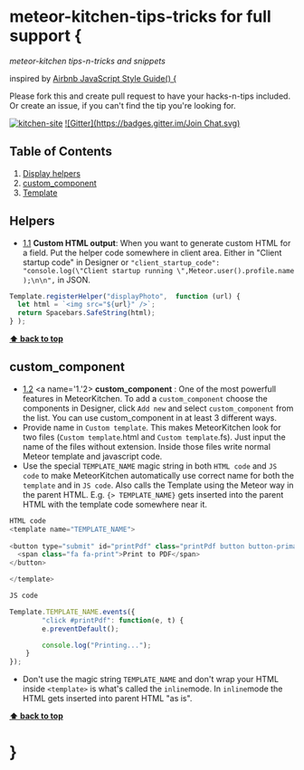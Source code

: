# meteor-kitchen-tips-tricks for full support {

*meteor-kitchen tips-n-tricks and snippets*

inspired by [Airbnb JavaScript Style Guide() {](https://github.com/airbnb/javascript)

Please fork this and create pull request to have your hacks-n-tips included. Or create an issue, if you can't find the tip you're looking for.

[![kitchen-site](https://img.shields.io/badge/kitchen--site-github-brightgreen.svg)](https://github.com/perak/kitchen-site/)
[![Gitter](https://badges.gitter.im/Join Chat.svg)](https://gitter.im/perak/kitchen-site?utm_source=badge&utm_medium=badge&utm_campaign=pr-badge)


## Table of Contents
1. [Display helpers](#helpers)
1. [custom_component](#custom_component)
1. [Template](#template)


## Helpers
- [1.1](#1.1) <a name='1.1'></a> **Custom HTML output**: When you want to generate custom HTML for a field. Put the helper code somewhere in client area. Either in "Client startup code" in Designer or ```"client_startup_code": "console.log(\"Client startup running \",Meteor.user().profile.name );\n\n",``` in JSON.
```javascript
Template.registerHelper("displayPhoto",  function (url) {
  let html = `<img src="${url}" />`;
  return Spacebars.SafeString(html);
} );
```
**[⬆ back to top](#table-of-contents)**

## custom_component
 - [1.2](#1.2) <a name='1.'2></a> **custom_component** : One of the most powerfull features in MeteorKitchen. 
 To add a `custom_component` choose the components in Designer, click `Add new` and select `custom_component` from the list. You can use custom_component in at least 3 different ways.
  - Provide name in `Custom template`. This makes MeteorKitchen look for two files (`Custom template`.html and `Custom template`.fs). Just input the name of the files without extension. Inside those files write normal Meteor template and javascript code.
  - Use the special `TEMPLATE_NAME` magic string in both `HTML code` and `JS code` to make MeteorKitchen automatically use correct name for both the `template` and in `JS code`. Also calls the Template using the Meteor way in the parent HTML. E.g. `{> TEMPLATE_NAME}` gets inserted into the parent HTML with the template code somewhere near it.
```javascript
HTML code
<template name="TEMPLATE_NAME">
  
<button type="submit" id="printPdf" class="printPdf button button-primary">
  <span class="fa fa-print">Print to PDF</span>
</button>

</template>
```
```javascript
JS code

Template.TEMPLATE_NAME.events({
		"click #printPdf": function(e, t) {
		e.preventDefault();

		console.log("Printing...");
	}
});
```
 - Don't use the magic string `TEMPLATE_NAME` and don't wrap your HTML inside `<template>` is what's called the `inline`mode. In `inline`mode the HTML gets inserted into parent HTML "as is".
 
**[⬆ back to top](#table-of-contents)**

# }
